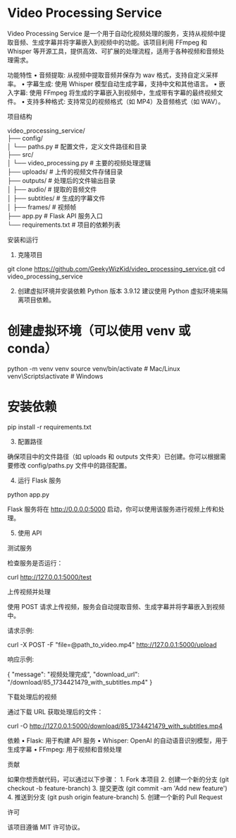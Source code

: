 # Video Processing Service

Video Processing Service 是一个用于自动化视频处理的服务，支持从视频中提取音频、生成字幕并将字幕嵌入到视频中的功能。该项目利用 FFmpeg 和 Whisper 等开源工具，提供高效、可扩展的处理流程，适用于各种视频和音频处理需求。

功能特性
	•	音频提取: 从视频中提取音频并保存为 wav 格式，支持自定义采样率。
	•	字幕生成: 使用 Whisper 模型自动生成字幕，支持中文和其他语言。
	•	嵌入字幕: 使用 FFmpeg 将生成的字幕嵌入到视频中，生成带有字幕的最终视频文件。
	•	支持多种格式: 支持常见的视频格式（如 MP4）及音频格式（如 WAV）。

项目结构

video_processing_service/  
├── config/  
│   └── paths.py                # 配置文件，定义文件路径和目录  
├── src/  
│   └── video_processing.py     # 主要的视频处理逻辑  
├── uploads/                    # 上传的视频文件存储目录  
├── outputs/                    # 处理后的文件输出目录  
│   ├── audio/                  # 提取的音频文件  
│   ├── subtitles/              # 生成的字幕文件  
│   ├── frames/                 # 视频帧  
├── app.py                       # Flask API 服务入口  
└── requirements.txt            # 项目的依赖列表  
  
安装和运行

1. 克隆项目

git clone https://github.com/GeekyWizKid/video_processing_service.git
cd video_processing_service

2. 创建虚拟环境并安装依赖
Python 版本 3.9.12
建议使用 Python 虚拟环境来隔离项目依赖。

# 创建虚拟环境（可以使用 venv 或 conda）
python -m venv venv
source venv/bin/activate  # Mac/Linux
venv\Scripts\activate  # Windows

# 安装依赖
pip install -r requirements.txt

3. 配置路径

确保项目中的文件路径（如 uploads 和 outputs 文件夹）已创建。你可以根据需要修改 config/paths.py 文件中的路径配置。

4. 运行 Flask 服务

python app.py

Flask 服务将在 http://0.0.0.0:5000 启动，你可以使用该服务进行视频上传和处理。

5. 使用 API

测试服务

检查服务是否运行：

curl http://127.0.0.1:5000/test

上传视频并处理

使用 POST 请求上传视频，服务会自动提取音频、生成字幕并将字幕嵌入到视频中。

请求示例:

curl -X POST -F "file=@path_to_video.mp4" http://127.0.0.1:5000/upload

响应示例:

{
  "message": "视频处理完成",
  "download_url": "/download/85_1734421479_with_subtitles.mp4"
}

下载处理后的视频

通过下载 URL 获取处理后的文件：

curl -O http://127.0.0.1:5000/download/85_1734421479_with_subtitles.mp4

依赖
	•	Flask: 用于构建 API 服务
	•	Whisper: OpenAI 的自动语音识别模型，用于生成字幕
	•	FFmpeg: 用于视频和音频处理

贡献

如果你想贡献代码，可以通过以下步骤：
	1.	Fork 本项目
	2.	创建一个新的分支 (git checkout -b feature-branch)
	3.	提交更改 (git commit -am 'Add new feature')
	4.	推送到分支 (git push origin feature-branch)
	5.	创建一个新的 Pull Request

许可

该项目遵循 MIT 许可协议。
